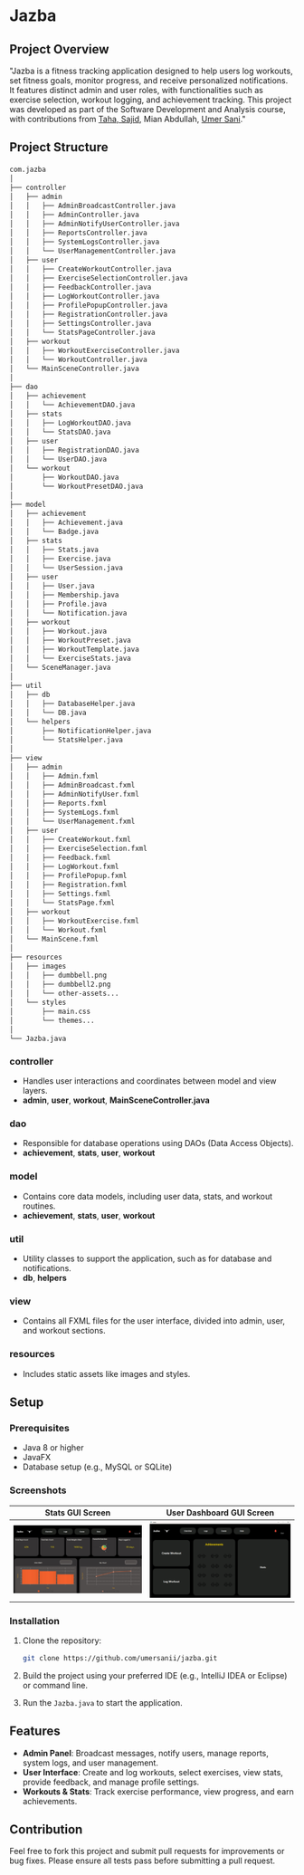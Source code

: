 
# Jazba

## Project Overview
"Jazba is a fitness tracking application designed to help users log workouts, set fitness goals, monitor progress, and receive personalized notifications. It features distinct admin and user roles, with functionalities such as exercise selection, workout logging, and achievement tracking. This project was developed as part of the Software Development and Analysis course, with contributions from [Taha, Sajid](https://github.com/TahaSAwan), Mian Abdullah, [Umer Sani](https://github.com/umersanii)."

## Project Structure

```
com.jazba
│
├── controller
│   ├── admin
│   │   ├── AdminBroadcastController.java
│   │   ├── AdminController.java
│   │   ├── AdminNotifyUserController.java
│   │   ├── ReportsController.java
│   │   ├── SystemLogsController.java
│   │   └── UserManagementController.java
│   ├── user
│   │   ├── CreateWorkoutController.java
│   │   ├── ExerciseSelectionController.java
│   │   ├── FeedbackController.java
│   │   ├── LogWorkoutController.java
│   │   ├── ProfilePopupController.java
│   │   ├── RegistrationController.java
│   │   ├── SettingsController.java
│   │   └── StatsPageController.java
│   ├── workout
│   │   ├── WorkoutExerciseController.java
│   │   └── WorkoutController.java
│   └── MainSceneController.java
│
├── dao
│   ├── achievement
│   │   └── AchievementDAO.java
│   ├── stats
│   │   ├── LogWorkoutDAO.java
│   │   └── StatsDAO.java
│   ├── user
│   │   ├── RegistrationDAO.java
│   │   └── UserDAO.java
│   └── workout
│       ├── WorkoutDAO.java
│       └── WorkoutPresetDAO.java
│
├── model
│   ├── achievement
│   │   ├── Achievement.java
│   │   └── Badge.java
│   ├── stats
│   │   ├── Stats.java
│   │   ├── Exercise.java
│   │   └── UserSession.java
│   ├── user
│   │   ├── User.java
│   │   ├── Membership.java
│   │   ├── Profile.java
│   │   └── Notification.java
│   ├── workout
│   │   ├── Workout.java
│   │   ├── WorkoutPreset.java
│   │   ├── WorkoutTemplate.java
│   │   └── ExerciseStats.java
│   └── SceneManager.java
│
├── util
│   ├── db
│   │   ├── DatabaseHelper.java
│   │   └── DB.java
│   └── helpers
│       ├── NotificationHelper.java
│       └── StatsHelper.java
│
├── view
│   ├── admin
│   │   ├── Admin.fxml
│   │   ├── AdminBroadcast.fxml
│   │   ├── AdminNotifyUser.fxml
│   │   ├── Reports.fxml
│   │   ├── SystemLogs.fxml
│   │   └── UserManagement.fxml
│   ├── user
│   │   ├── CreateWorkout.fxml
│   │   ├── ExerciseSelection.fxml
│   │   ├── Feedback.fxml
│   │   ├── LogWorkout.fxml
│   │   ├── ProfilePopup.fxml
│   │   ├── Registration.fxml
│   │   ├── Settings.fxml
│   │   └── StatsPage.fxml
│   ├── workout
│   │   ├── WorkoutExercise.fxml
│   │   └── Workout.fxml
│   └── MainScene.fxml
│
├── resources
│   ├── images
│   │   ├── dumbbell.png
│   │   ├── dumbbell2.png
│   │   └── other-assets...
│   └── styles
│       ├── main.css
│       └── themes...
│
└── Jazba.java
```

### **controller**
- Handles user interactions and coordinates between model and view layers.
- **admin**, **user**, **workout**, **MainSceneController.java**

### **dao**
- Responsible for database operations using DAOs (Data Access Objects).
- **achievement**, **stats**, **user**, **workout**

### **model**
- Contains core data models, including user data, stats, and workout routines.
- **achievement**, **stats**, **user**, **workout**

### **util**
- Utility classes to support the application, such as for database and notifications.
- **db**, **helpers**

### **view**
- Contains all FXML files for the user interface, divided into admin, user, and workout sections.

### **resources**
- Includes static assets like images and styles.

## Setup

### Prerequisites
- Java 8 or higher
- JavaFX
- Database setup (e.g., MySQL or SQLite)

### Screenshots

| **Stats GUI Screen** | **User Dashboard GUI Screen** |
|----------------------|-----------------------|
| ![Input GUI](Screenshots/Stats.jpg) | ![Output GUI](Screenshots/Dashboard.png) |

### Installation
1. Clone the repository:
   ```bash
   git clone https://github.com/umersanii/jazba.git
   ```
2. Build the project using your preferred IDE (e.g., IntelliJ IDEA or Eclipse) or command line.

3. Run the `Jazba.java` to start the application.

## Features

- **Admin Panel**: Broadcast messages, notify users, manage reports, system logs, and user management.
- **User Interface**: Create and log workouts, select exercises, view stats, provide feedback, and manage profile settings.
- **Workouts & Stats**: Track exercise performance, view progress, and earn achievements.

## Contribution
Feel free to fork this project and submit pull requests for improvements or bug fixes. Please ensure all tests pass before submitting a pull request.
